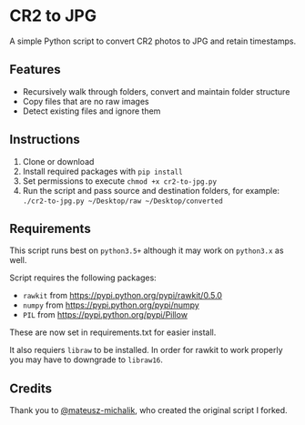 # CR2 to JPG
A simple Python script to convert CR2 photos to JPG and retain timestamps.

## Features

- Recursively walk through folders, convert and maintain folder structure
- Copy files that are no raw images
- Detect existing files and ignore them

## Instructions

1. Clone or download
2. Install required packages with `pip install`
2. Set permissions to execute `chmod +x cr2-to-jpg.py`
3. Run the script and pass source and destination folders, for example: `./cr2-to-jpg.py ~/Desktop/raw ~/Desktop/converted`

## Requirements
This script runs best on `python3.5+` although it may work on `python3.x` as well.

Script requires the following packages:

- `rawkit` from https://pypi.python.org/pypi/rawkit/0.5.0
- `numpy` from https://pypi.python.org/pypi/numpy
- `PIL` from https://pypi.python.org/pypi/Pillow

These are now set in requirements.txt for easier install.

It also requiers `libraw` to be installed. In order for rawkit to work properly you may have to downgrade to `libraw16`.

## Credits

Thank you to [@mateusz-michalik](https://github.com/mateusz-michalik/), who created the original script I forked.
